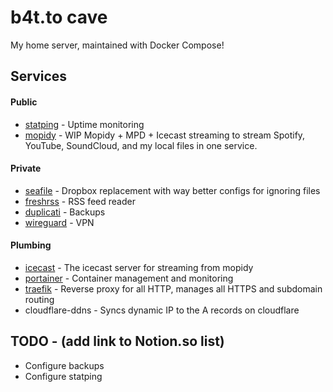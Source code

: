 # b4t.to cave

My home server, maintained with Docker Compose!

## Services
#### Public
* [statping](https://statping.b4t.to) - Uptime monitoring
* [mopidy](https://mopidy.b4t.to) - WIP Mopidy + MPD + Icecast streaming to stream Spotify, YouTube, SoundCloud, and my local files in one service.

#### Private
* [seafile](https://seafile.b4t.to) - Dropbox replacement with way better configs for ignoring files
* [freshrss](https://freshrss.b4t.to) - RSS feed reader
* [duplicati](https://duplicati.b4t.to) - Backups
* [wireguard](b4t.to:51820) - VPN

#### Plumbing
* [icecast](https://icecast.b4t.to) - The icecast server for streaming from mopidy
* [portainer](https://portainer.b4t.to) - Container management and monitoring
* [traefik](https://traefik.b4t.to) - Reverse proxy for all HTTP, manages all HTTPS and subdomain routing
* cloudflare-ddns - Syncs dynamic IP to the A records on cloudflare

## TODO - (add link to Notion.so list)
* Configure backups
* Configure statping